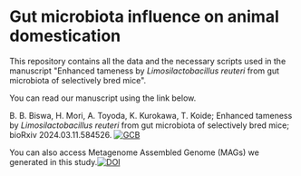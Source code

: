 # Gut microbiota influence on animal domestication 
This repository contains all the data and the necessary scripts used in the manuscript "Enhanced tameness by _Limosilactobacillus reuteri_ from gut microbiota of selectively bred mice".

You can read our manuscript using the link below.

B. B. Biswa, H. Mori, A. Toyoda, K. Kurokawa, T. Koide; Enhanced tameness by _Limosilactobacillus reuteri_ from gut microbiota of selectively bred mice; bioRxiv 2024.03.11.584526. [![GCB](https://img.shields.io/badge/DOI-10.1101/2024.03.11.584526-21908C.svg)](https://doi.org/10.1101/2024.03.11.584526)

You can also access Metagenome Assembled Genome (MAGs) we generated in this study.[![DOI](https://zenodo.org/badge/DOI/10.5281/zenodo.8289507.svg)](https://doi.org/10.5281/zenodo.8289507)
